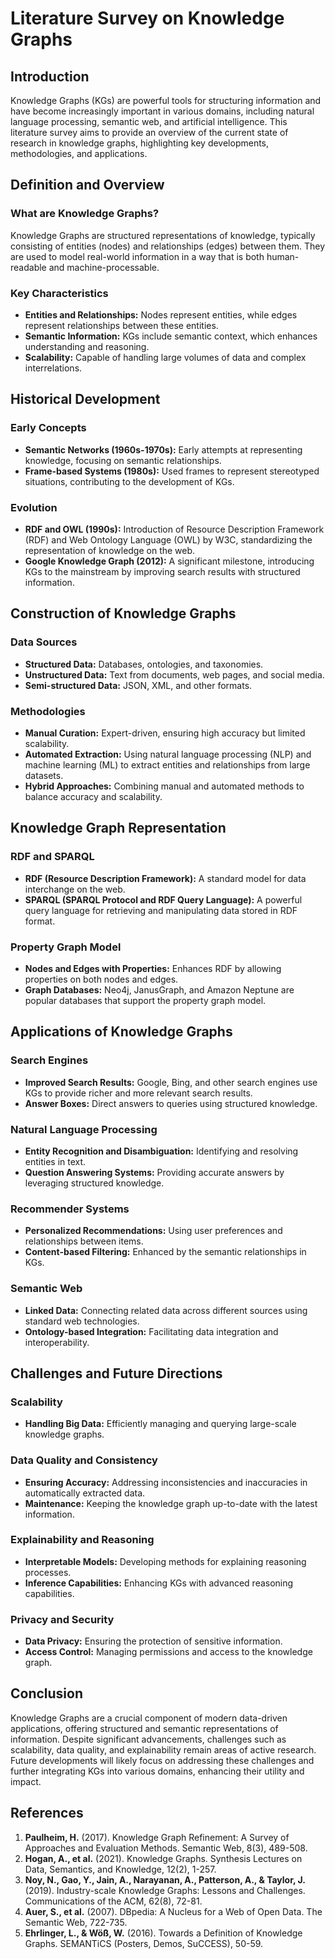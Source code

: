 # Literature Survey on Knowledge Graphs

## Introduction

Knowledge Graphs (KGs) are powerful tools for structuring information and have become increasingly important in various domains, including natural language processing, semantic web, and artificial intelligence. This literature survey aims to provide an overview of the current state of research in knowledge graphs, highlighting key developments, methodologies, and applications.

## Definition and Overview

### What are Knowledge Graphs?

Knowledge Graphs are structured representations of knowledge, typically consisting of entities (nodes) and relationships (edges) between them. They are used to model real-world information in a way that is both human-readable and machine-processable.

### Key Characteristics

- **Entities and Relationships:** Nodes represent entities, while edges represent relationships between these entities.
- **Semantic Information:** KGs include semantic context, which enhances understanding and reasoning.
- **Scalability:** Capable of handling large volumes of data and complex interrelations.

## Historical Development

### Early Concepts

- **Semantic Networks (1960s-1970s):** Early attempts at representing knowledge, focusing on semantic relationships.
- **Frame-based Systems (1980s):** Used frames to represent stereotyped situations, contributing to the development of KGs.

### Evolution

- **RDF and OWL (1990s):** Introduction of Resource Description Framework (RDF) and Web Ontology Language (OWL) by W3C, standardizing the representation of knowledge on the web.
- **Google Knowledge Graph (2012):** A significant milestone, introducing KGs to the mainstream by improving search results with structured information.

## Construction of Knowledge Graphs

### Data Sources

- **Structured Data:** Databases, ontologies, and taxonomies.
- **Unstructured Data:** Text from documents, web pages, and social media.
- **Semi-structured Data:** JSON, XML, and other formats.

### Methodologies

- **Manual Curation:** Expert-driven, ensuring high accuracy but limited scalability.
- **Automated Extraction:** Using natural language processing (NLP) and machine learning (ML) to extract entities and relationships from large datasets.
- **Hybrid Approaches:** Combining manual and automated methods to balance accuracy and scalability.

## Knowledge Graph Representation

### RDF and SPARQL

- **RDF (Resource Description Framework):** A standard model for data interchange on the web.
- **SPARQL (SPARQL Protocol and RDF Query Language):** A powerful query language for retrieving and manipulating data stored in RDF format.

### Property Graph Model

- **Nodes and Edges with Properties:** Enhances RDF by allowing properties on both nodes and edges.
- **Graph Databases:** Neo4j, JanusGraph, and Amazon Neptune are popular databases that support the property graph model.

## Applications of Knowledge Graphs

### Search Engines

- **Improved Search Results:** Google, Bing, and other search engines use KGs to provide richer and more relevant search results.
- **Answer Boxes:** Direct answers to queries using structured knowledge.

### Natural Language Processing

- **Entity Recognition and Disambiguation:** Identifying and resolving entities in text.
- **Question Answering Systems:** Providing accurate answers by leveraging structured knowledge.

### Recommender Systems

- **Personalized Recommendations:** Using user preferences and relationships between items.
- **Content-based Filtering:** Enhanced by the semantic relationships in KGs.

### Semantic Web

- **Linked Data:** Connecting related data across different sources using standard web technologies.
- **Ontology-based Integration:** Facilitating data integration and interoperability.

## Challenges and Future Directions

### Scalability

- **Handling Big Data:** Efficiently managing and querying large-scale knowledge graphs.

### Data Quality and Consistency

- **Ensuring Accuracy:** Addressing inconsistencies and inaccuracies in automatically extracted data.
- **Maintenance:** Keeping the knowledge graph up-to-date with the latest information.

### Explainability and Reasoning

- **Interpretable Models:** Developing methods for explaining reasoning processes.
- **Inference Capabilities:** Enhancing KGs with advanced reasoning capabilities.

### Privacy and Security

- **Data Privacy:** Ensuring the protection of sensitive information.
- **Access Control:** Managing permissions and access to the knowledge graph.

## Conclusion

Knowledge Graphs are a crucial component of modern data-driven applications, offering structured and semantic representations of information. Despite significant advancements, challenges such as scalability, data quality, and explainability remain areas of active research. Future developments will likely focus on addressing these challenges and further integrating KGs into various domains, enhancing their utility and impact.

## References

1. **Paulheim, H.** (2017). Knowledge Graph Refinement: A Survey of Approaches and Evaluation Methods. Semantic Web, 8(3), 489-508.
2. **Hogan, A., et al.** (2021). Knowledge Graphs. Synthesis Lectures on Data, Semantics, and Knowledge, 12(2), 1-257.
3. **Noy, N., Gao, Y., Jain, A., Narayanan, A., Patterson, A., & Taylor, J.** (2019). Industry-scale Knowledge Graphs: Lessons and Challenges. Communications of the ACM, 62(8), 72-81.
4. **Auer, S., et al.** (2007). DBpedia: A Nucleus for a Web of Open Data. The Semantic Web, 722-735.
5. **Ehrlinger, L., & Wöß, W.** (2016). Towards a Definition of Knowledge Graphs. SEMANTiCS (Posters, Demos, SuCCESS), 50-59.

